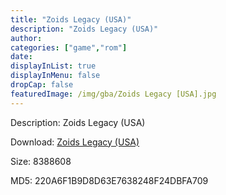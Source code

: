 ```yaml
---
title: "Zoids Legacy (USA)"
description: "Zoids Legacy (USA)"
author: 
categories: ["game","rom"]
date: 
displayInList: true
displayInMenu: false
dropCap: false
featuredImage: /img/gba/Zoids Legacy [USA].jpg
---
```


Description: Zoids Legacy (USA)

Download: <a style="text-decoration:underline;" href="https://mega.nz/#!6XACjA5C!kgj3sR-BSpvDp9782DqQK-V-10-GX91S3BN-7VtciI8" target = "_blank" rel = "nofollow" > Zoids Legacy (USA)</a>

Size: 8388608

MD5: 220A6F1B9D8D63E7638248F24DBFA709

